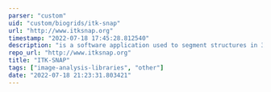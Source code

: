 ```yaml
---
parser: "custom"
uid: "custom/biogrids/itk‑snap"
url: "http://www.itksnap.org"
timestamp: "2022-07-18 17:45:28.812540"
description: "is a software application used to segment structures in 3D medical images."
repo_url: "http://www.itksnap.org"
title: "ITK‑SNAP"
tags: ["image-analysis-libraries", "other"]
date: "2022-07-18 21:23:31.803421"
---
```

